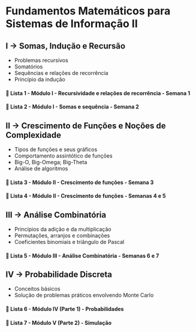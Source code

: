 # Fundamentos Matemáticos para Sistemas de Informação II

## I → Somas, Indução e Recursão

* Problemas recursivos
* Somatórios
* Sequências e relações de recorrência
* Princípio da indução


#### 📑 Lista 1 - Módulo I - Recursividade e relações de recorrência - Semana 1
#### 📑 Lista 2 - Módulo I - Somas e sequência - Semana 2


## II → Crescimento de Funções e Noções de Complexidade

* Tipos de funções e seus gráficos
* Comportamento assintótico de funções
* Big-O, Big-Omega; Big-Theta
* Análise de algoritmos

#### 📑 Lista 3 - Módulo II - Crescimento de funções - Semana 3
#### 📑 Lista 4 - Módulo II - Crescimento de funções - Semanas 4 e 5


## III → Análise Combinatória

* Princípios da adição e da multiplicação
* Permutações, arranjos e combinações
* Coeficientes binomiais e triângulo de Pascal

#### 📑 Lista 5 - Módulo III - Análise Combinatória - Semanas 6 e 7


## IV → Probabilidade Discreta

* Conceitos básicos
* Solução de problemas práticos envolvendo Monte Carlo

#### 📑 Lista 6 - Módulo IV (Parte 1) - Probabilidades
#### 📑 Lista 7 - Módulo V (Parte 2) - Simulação

